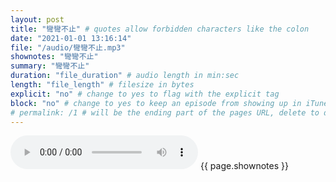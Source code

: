 ```yaml
---
layout: post
title: "彎彎不止" # quotes allow forbidden characters like the colon
date: "2021-01-01 13:16:14"
file: "/audio/彎彎不止.mp3"
shownotes: "彎彎不止"
summary: "彎彎不止"
duration: "file_duration" # audio length in min:sec
length: "file_length" # filesize in bytes
explicit: "no" # change to yes to flag with the explicit tag
block: "no" # change to yes to keep an episode from showing up in iTunes
# permalink: /1 # will be the ending part of the pages URL, delete to default to the title
---
```


<audio controls>
<source src="{{site.url}}{{site.baseurl}}{{ page.file }}" type="audio/x-mp3">
Your browser does not support the audio element.
</audio>
{{ page.shownotes }}
